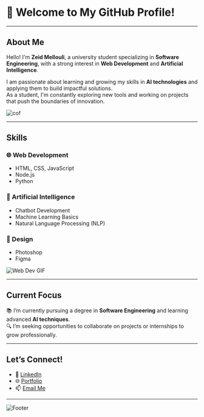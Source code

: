 # 🌟 Welcome to My GitHub Profile!  



---

## About Me  

Hello! I'm **Zeid Mellouli**, a university student specializing in **Software Engineering**, with a strong interest in **Web Development** and **Artificial Intelligence**.  

I am passionate about learning and growing my skills in **AI technologies** and applying them to build impactful solutions.  
As a student, I'm constantly exploring new tools and working on projects that push the boundaries of innovation.  

![cof](https://github.com/user-attachments/assets/00aa4a86-df25-4b22-a8d2-eafe3f600b15)


---

## Skills  

### 🌐 Web Development  
- HTML, CSS, JavaScript  
- Node.js
- Python  

### 🤖 Artificial Intelligence  
- Chatbot Development
- Machine Learning Basics  
- Natural Language Processing (NLP)  

### 🎨 Design  
- Photoshop  
- Figma  

![Web Dev GIF](https://media.giphy.com/media/v1.Y2lkPTc5MGI3NjExdHZncXE3Y3ZhNjB5eWJia21nNDUzNzJ3MG8yYXp1ajJyaTVxczE0OSZlcD12MV9naWZzX3NlYXJjaCZjdD1n/S60CrN9iMxFlyp7uM8/giphy.gif)  

---

## Current Focus  

📚 I’m currently pursuing a degree in **Software Engineering** and learning advanced **AI techniques**.  
🔍 I’m seeking opportunities to collaborate on projects or internships to grow professionally.  

---



## Let’s Connect!  

- 💼 [LinkedIn](https://www.linkedin.com/in/zeid-mellouli-3a98a2223)  
- 🌐 [Portfolio](https://your-portfolio-link.com)  
- 📫 [Email Me](mailto:zeidmellouli770@gmail.com)  

---

 ![Footer](https://github.com/user-attachments/assets/3d3115f9-7601-4344-ae1c-34827e405ead)


